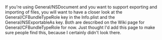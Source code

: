 If you're using General/NSDocument and you want to support exporting and importing of files, you will want to have a closer look at the General/CFBundleTypeRole key in the Info.plist and the General/NSExportableAs key. Both are described on the Wiki page for General/CFBundleTypeRole for now. Just thought I'd add this page to make sure people find this, because I certainly didn't look there.